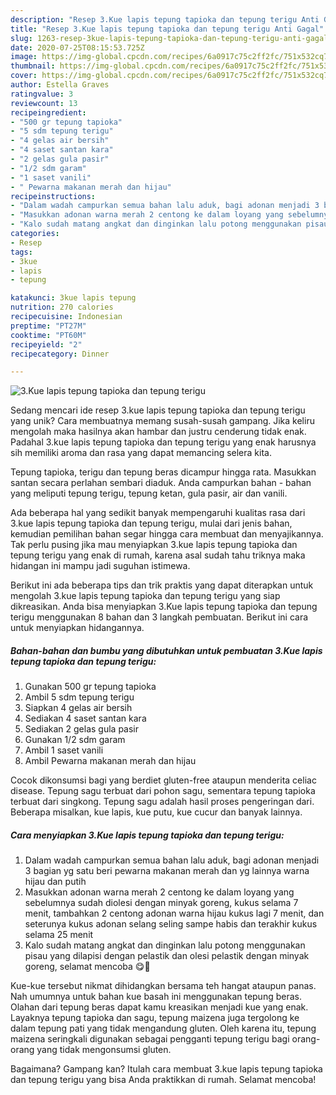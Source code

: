 ```yaml
---
description: "Resep 3.Kue lapis tepung tapioka dan tepung terigu Anti Gagal"
title: "Resep 3.Kue lapis tepung tapioka dan tepung terigu Anti Gagal"
slug: 1263-resep-3kue-lapis-tepung-tapioka-dan-tepung-terigu-anti-gagal
date: 2020-07-25T08:15:53.725Z
image: https://img-global.cpcdn.com/recipes/6a0917c75c2ff2fc/751x532cq70/3kue-lapis-tepung-tapioka-dan-tepung-terigu-foto-resep-utama.jpg
thumbnail: https://img-global.cpcdn.com/recipes/6a0917c75c2ff2fc/751x532cq70/3kue-lapis-tepung-tapioka-dan-tepung-terigu-foto-resep-utama.jpg
cover: https://img-global.cpcdn.com/recipes/6a0917c75c2ff2fc/751x532cq70/3kue-lapis-tepung-tapioka-dan-tepung-terigu-foto-resep-utama.jpg
author: Estella Graves
ratingvalue: 3
reviewcount: 13
recipeingredient:
- "500 gr tepung tapioka"
- "5 sdm tepung terigu"
- "4 gelas air bersih"
- "4 saset santan kara"
- "2 gelas gula pasir"
- "1/2 sdm garam"
- "1 saset vanili"
- " Pewarna makanan merah dan hijau"
recipeinstructions:
- "Dalam wadah campurkan semua bahan lalu aduk, bagi adonan menjadi 3 bagian yg satu beri pewarna makanan merah dan yg lainnya warna hijau dan putih"
- "Masukkan adonan warna merah 2 centong ke dalam loyang yang sebelumnya sudah diolesi dengan minyak goreng, kukus selama 7 menit, tambahkan 2 centong adonan warna hijau kukus lagi 7 menit, dan seterunya kukus adonan selang seling sampe habis dan terakhir kukus selama 25 menit"
- "Kalo sudah matang angkat dan dinginkan lalu potong menggunakan pisau yang dilapisi dengan pelastik dan olesi pelastik dengan minyak goreng, selamat mencoba 😋🤗"
categories:
- Resep
tags:
- 3kue
- lapis
- tepung

katakunci: 3kue lapis tepung 
nutrition: 270 calories
recipecuisine: Indonesian
preptime: "PT27M"
cooktime: "PT60M"
recipeyield: "2"
recipecategory: Dinner

---
```



![3.Kue lapis tepung tapioka dan tepung terigu](https://img-global.cpcdn.com/recipes/6a0917c75c2ff2fc/751x532cq70/3kue-lapis-tepung-tapioka-dan-tepung-terigu-foto-resep-utama.jpg)

Sedang mencari ide resep 3.kue lapis tepung tapioka dan tepung terigu yang unik? Cara membuatnya memang susah-susah gampang. Jika keliru mengolah maka hasilnya akan hambar dan justru cenderung tidak enak. Padahal 3.kue lapis tepung tapioka dan tepung terigu yang enak harusnya sih memiliki aroma dan rasa yang dapat memancing selera kita.

Tepung tapioka, terigu dan tepung beras dicampur hingga rata. Masukkan santan secara perlahan sembari diaduk. Anda campurkan bahan - bahan yang meliputi tepung terigu, tepung ketan, gula pasir, air dan vanili.

Ada beberapa hal yang sedikit banyak mempengaruhi kualitas rasa dari 3.kue lapis tepung tapioka dan tepung terigu, mulai dari jenis bahan, kemudian pemilihan bahan segar hingga cara membuat dan menyajikannya. Tak perlu pusing jika mau menyiapkan 3.kue lapis tepung tapioka dan tepung terigu yang enak di rumah, karena asal sudah tahu triknya maka hidangan ini mampu jadi suguhan istimewa.


Berikut ini ada beberapa tips dan trik praktis yang dapat diterapkan untuk mengolah 3.kue lapis tepung tapioka dan tepung terigu yang siap dikreasikan. Anda bisa menyiapkan 3.Kue lapis tepung tapioka dan tepung terigu menggunakan 8 bahan dan 3 langkah pembuatan. Berikut ini cara untuk menyiapkan hidangannya.

<!--inarticleads1-->

##### Bahan-bahan dan bumbu yang dibutuhkan untuk pembuatan 3.Kue lapis tepung tapioka dan tepung terigu:

1. Gunakan 500 gr tepung tapioka
1. Ambil 5 sdm tepung terigu
1. Siapkan 4 gelas air bersih
1. Sediakan 4 saset santan kara
1. Sediakan 2 gelas gula pasir
1. Gunakan 1/2 sdm garam
1. Ambil 1 saset vanili
1. Ambil  Pewarna makanan merah dan hijau


Cocok dikonsumsi bagi yang berdiet gluten-free ataupun menderita celiac disease. Tepung sagu terbuat dari pohon sagu, sementara tepung tapioka terbuat dari singkong. Tepung sagu adalah hasil proses pengeringan dari. Beberapa misalkan, kue lapis, kue putu, kue cucur dan banyak lainnya. 

<!--inarticleads2-->

##### Cara menyiapkan 3.Kue lapis tepung tapioka dan tepung terigu:

1. Dalam wadah campurkan semua bahan lalu aduk, bagi adonan menjadi 3 bagian yg satu beri pewarna makanan merah dan yg lainnya warna hijau dan putih
1. Masukkan adonan warna merah 2 centong ke dalam loyang yang sebelumnya sudah diolesi dengan minyak goreng, kukus selama 7 menit, tambahkan 2 centong adonan warna hijau kukus lagi 7 menit, dan seterunya kukus adonan selang seling sampe habis dan terakhir kukus selama 25 menit
1. Kalo sudah matang angkat dan dinginkan lalu potong menggunakan pisau yang dilapisi dengan pelastik dan olesi pelastik dengan minyak goreng, selamat mencoba 😋🤗


Kue-kue tersebut nikmat dihidangkan bersama teh hangat ataupun panas. Nah umumnya untuk bahan kue basah ini menggunakan tepung beras. Olahan dari tepung beras dapat kamu kreasikan menjadi kue yang enak. Layaknya tepung tapioka dan sagu, tepung maizena juga tergolong ke dalam tepung pati yang tidak mengandung gluten. Oleh karena itu, tepung maizena seringkali digunakan sebagai pengganti tepung terigu bagi orang-orang yang tidak mengonsumsi gluten. 

Bagaimana? Gampang kan? Itulah cara membuat 3.kue lapis tepung tapioka dan tepung terigu yang bisa Anda praktikkan di rumah. Selamat mencoba!
